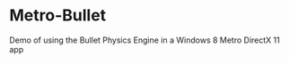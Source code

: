 Metro-Bullet
============

Demo of using the Bullet Physics Engine in a Windows 8 Metro DirectX 11 app